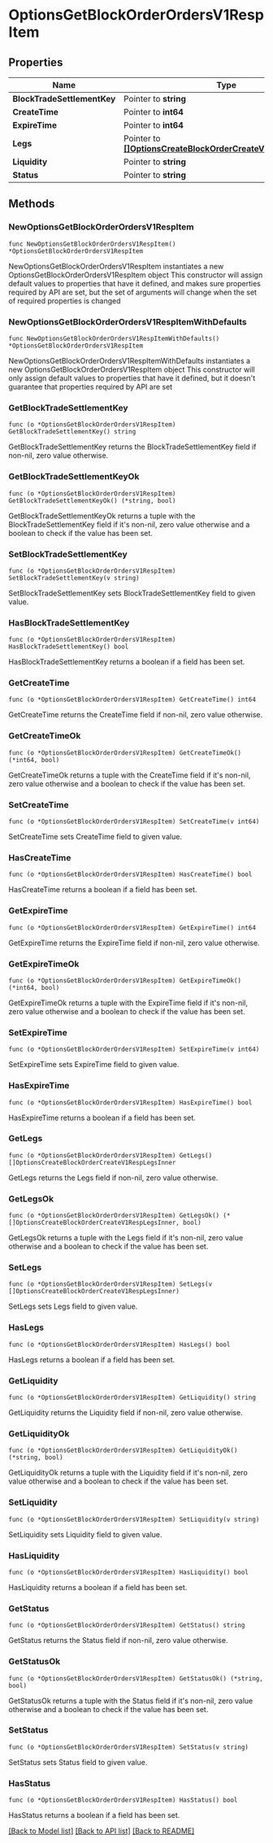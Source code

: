 # OptionsGetBlockOrderOrdersV1RespItem

## Properties

Name | Type | Description | Notes
------------ | ------------- | ------------- | -------------
**BlockTradeSettlementKey** | Pointer to **string** |  | [optional] 
**CreateTime** | Pointer to **int64** |  | [optional] 
**ExpireTime** | Pointer to **int64** |  | [optional] 
**Legs** | Pointer to [**[]OptionsCreateBlockOrderCreateV1RespLegsInner**](OptionsCreateBlockOrderCreateV1RespLegsInner.md) |  | [optional] 
**Liquidity** | Pointer to **string** |  | [optional] 
**Status** | Pointer to **string** |  | [optional] 

## Methods

### NewOptionsGetBlockOrderOrdersV1RespItem

`func NewOptionsGetBlockOrderOrdersV1RespItem() *OptionsGetBlockOrderOrdersV1RespItem`

NewOptionsGetBlockOrderOrdersV1RespItem instantiates a new OptionsGetBlockOrderOrdersV1RespItem object
This constructor will assign default values to properties that have it defined,
and makes sure properties required by API are set, but the set of arguments
will change when the set of required properties is changed

### NewOptionsGetBlockOrderOrdersV1RespItemWithDefaults

`func NewOptionsGetBlockOrderOrdersV1RespItemWithDefaults() *OptionsGetBlockOrderOrdersV1RespItem`

NewOptionsGetBlockOrderOrdersV1RespItemWithDefaults instantiates a new OptionsGetBlockOrderOrdersV1RespItem object
This constructor will only assign default values to properties that have it defined,
but it doesn't guarantee that properties required by API are set

### GetBlockTradeSettlementKey

`func (o *OptionsGetBlockOrderOrdersV1RespItem) GetBlockTradeSettlementKey() string`

GetBlockTradeSettlementKey returns the BlockTradeSettlementKey field if non-nil, zero value otherwise.

### GetBlockTradeSettlementKeyOk

`func (o *OptionsGetBlockOrderOrdersV1RespItem) GetBlockTradeSettlementKeyOk() (*string, bool)`

GetBlockTradeSettlementKeyOk returns a tuple with the BlockTradeSettlementKey field if it's non-nil, zero value otherwise
and a boolean to check if the value has been set.

### SetBlockTradeSettlementKey

`func (o *OptionsGetBlockOrderOrdersV1RespItem) SetBlockTradeSettlementKey(v string)`

SetBlockTradeSettlementKey sets BlockTradeSettlementKey field to given value.

### HasBlockTradeSettlementKey

`func (o *OptionsGetBlockOrderOrdersV1RespItem) HasBlockTradeSettlementKey() bool`

HasBlockTradeSettlementKey returns a boolean if a field has been set.

### GetCreateTime

`func (o *OptionsGetBlockOrderOrdersV1RespItem) GetCreateTime() int64`

GetCreateTime returns the CreateTime field if non-nil, zero value otherwise.

### GetCreateTimeOk

`func (o *OptionsGetBlockOrderOrdersV1RespItem) GetCreateTimeOk() (*int64, bool)`

GetCreateTimeOk returns a tuple with the CreateTime field if it's non-nil, zero value otherwise
and a boolean to check if the value has been set.

### SetCreateTime

`func (o *OptionsGetBlockOrderOrdersV1RespItem) SetCreateTime(v int64)`

SetCreateTime sets CreateTime field to given value.

### HasCreateTime

`func (o *OptionsGetBlockOrderOrdersV1RespItem) HasCreateTime() bool`

HasCreateTime returns a boolean if a field has been set.

### GetExpireTime

`func (o *OptionsGetBlockOrderOrdersV1RespItem) GetExpireTime() int64`

GetExpireTime returns the ExpireTime field if non-nil, zero value otherwise.

### GetExpireTimeOk

`func (o *OptionsGetBlockOrderOrdersV1RespItem) GetExpireTimeOk() (*int64, bool)`

GetExpireTimeOk returns a tuple with the ExpireTime field if it's non-nil, zero value otherwise
and a boolean to check if the value has been set.

### SetExpireTime

`func (o *OptionsGetBlockOrderOrdersV1RespItem) SetExpireTime(v int64)`

SetExpireTime sets ExpireTime field to given value.

### HasExpireTime

`func (o *OptionsGetBlockOrderOrdersV1RespItem) HasExpireTime() bool`

HasExpireTime returns a boolean if a field has been set.

### GetLegs

`func (o *OptionsGetBlockOrderOrdersV1RespItem) GetLegs() []OptionsCreateBlockOrderCreateV1RespLegsInner`

GetLegs returns the Legs field if non-nil, zero value otherwise.

### GetLegsOk

`func (o *OptionsGetBlockOrderOrdersV1RespItem) GetLegsOk() (*[]OptionsCreateBlockOrderCreateV1RespLegsInner, bool)`

GetLegsOk returns a tuple with the Legs field if it's non-nil, zero value otherwise
and a boolean to check if the value has been set.

### SetLegs

`func (o *OptionsGetBlockOrderOrdersV1RespItem) SetLegs(v []OptionsCreateBlockOrderCreateV1RespLegsInner)`

SetLegs sets Legs field to given value.

### HasLegs

`func (o *OptionsGetBlockOrderOrdersV1RespItem) HasLegs() bool`

HasLegs returns a boolean if a field has been set.

### GetLiquidity

`func (o *OptionsGetBlockOrderOrdersV1RespItem) GetLiquidity() string`

GetLiquidity returns the Liquidity field if non-nil, zero value otherwise.

### GetLiquidityOk

`func (o *OptionsGetBlockOrderOrdersV1RespItem) GetLiquidityOk() (*string, bool)`

GetLiquidityOk returns a tuple with the Liquidity field if it's non-nil, zero value otherwise
and a boolean to check if the value has been set.

### SetLiquidity

`func (o *OptionsGetBlockOrderOrdersV1RespItem) SetLiquidity(v string)`

SetLiquidity sets Liquidity field to given value.

### HasLiquidity

`func (o *OptionsGetBlockOrderOrdersV1RespItem) HasLiquidity() bool`

HasLiquidity returns a boolean if a field has been set.

### GetStatus

`func (o *OptionsGetBlockOrderOrdersV1RespItem) GetStatus() string`

GetStatus returns the Status field if non-nil, zero value otherwise.

### GetStatusOk

`func (o *OptionsGetBlockOrderOrdersV1RespItem) GetStatusOk() (*string, bool)`

GetStatusOk returns a tuple with the Status field if it's non-nil, zero value otherwise
and a boolean to check if the value has been set.

### SetStatus

`func (o *OptionsGetBlockOrderOrdersV1RespItem) SetStatus(v string)`

SetStatus sets Status field to given value.

### HasStatus

`func (o *OptionsGetBlockOrderOrdersV1RespItem) HasStatus() bool`

HasStatus returns a boolean if a field has been set.


[[Back to Model list]](../README.md#documentation-for-models) [[Back to API list]](../README.md#documentation-for-api-endpoints) [[Back to README]](../README.md)



